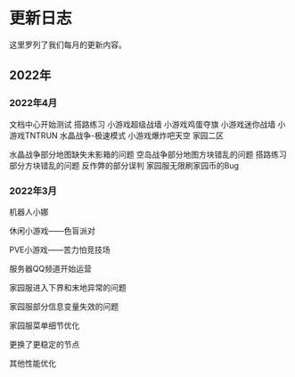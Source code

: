 # 更新日志

这里罗列了我们每月的更新内容。

## 2022年

### 2022年4月
<Badge text="新增" type="tip" vertical="middle"/>  文档中心开始测试
<Badge text="新增" type="tip" vertical="middle"/> 搭路练习
<Badge text="恢复" type="tip" vertical="middle"/> 小游戏超级战墙
<Badge text="恢复" type="tip" vertical="middle"/> 小游戏鸡蛋夺旗
<Badge text="恢复" type="tip" vertical="middle"/> 小游戏迷你战墙
<Badge text="恢复" type="tip" vertical="middle"/> 小游戏TNTRUN
<Badge text="恢复" type="tip" vertical="middle"/> 水晶战争-极速模式
<Badge text="恢复" type="tip" vertical="middle"/> 小游戏爆炸吧天空
<Badge text="恢复" type="tip" vertical="middle"/> 家园二区

<Badge text="修复" type="warning" vertical="middle"/> 水晶战争部分地图缺失末影箱的问题
<Badge text="修复" type="warning" vertical="middle"/> 空岛战争部分地图方块错乱的问题
<Badge text="修复" type="warning" vertical="middle"/> 搭路练习部分方块错乱的问题
<Badge text="修复" type="warning" vertical="middle"/> 反作弊的部分误判
<Badge text="修复" type="warning" vertical="middle"/> 家园服无限刷家园币的Bug

### 2022年3月
<p><Badge text="新增" type="tip" vertical="middle"/> 机器人小娜</p>
<p><Badge text="新增" type="tip" vertical="middle"/> 休闲小游戏——色盲派对</p>
<p><Badge text="新增" type="tip" vertical="middle"/> PVE小游戏——苦力怕竞技场</p>
<p><Badge text="新增" type="tip" vertical="middle"/> 服务器QQ频道开始运营</p>

<p><Badge text="修复" type="warning" vertical="middle"/> 家园服进入下界和末地异常的问题</p>
<p><Badge text="修复" type="warning" vertical="middle"/> 家园服部分信息变量失效的问题</p>
<p><Badge text="优化" type="warning" vertical="middle"/> 家园服菜单细节优化</p>
<p><Badge text="优化" type="warning" vertical="middle"/> 更换了更稳定的节点</p>
<p><Badge text="优化" type="warning" vertical="middle"/> 其他性能优化</p>